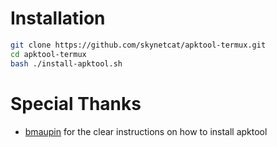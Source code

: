 # Installation
```bash
git clone https://github.com/skynetcat/apktool-termux.git
cd apktool-termux
bash ./install-apktool.sh
```

# Special Thanks
- [bmaupin](https://gist.github.com/bmaupin/48140926ce11fbeddec2) for the clear instructions on how to install apktool
